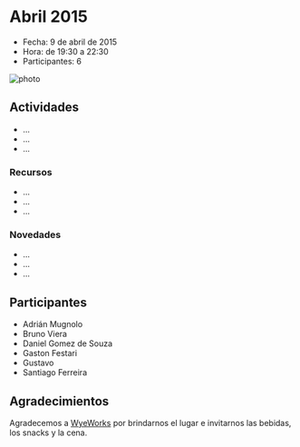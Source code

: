 # Abril 2015

* Fecha: 9 de abril de 2015
* Hora: de 19:30 a 22:30
* Participantes: 6

![photo](./photo.jpg)

## Actividades

* ...
* ...
* ...

### Recursos

* ...
* ...
* ...

### Novedades

* ...
* ...
* ...

## Participantes

* Adrián Mugnolo
* Bruno Viera
* Daniel Gomez de Souza
* Gaston Festari
* Gustavo
* Santiago Ferreira

## Agradecimientos

Agradecemos a [WyeWorks](http://example.com/) por brindarnos el lugar e invitarnos las bebidas, los snacks y la cena.
